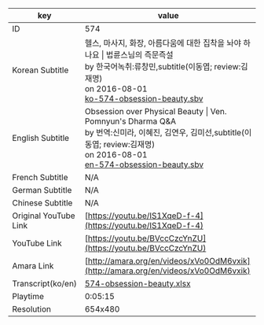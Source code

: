 |  key  |  value  |
|-------|---------|
| ID            | 574 |
| Korean Subtitle | 헬스, 마사지, 화장, 아름다움에 대한 집착을 놔야 하나요 \| 법륜스님의 즉문즉설<br>by 한국어녹취:류창민,subtitle(이동엽; review:김재명)<br>on 2016-08-01<br>[ko-574-obsession-beauty.sbv](https://github.com/jungtosociety/dharma-qna/raw/master/sub/574/ko-574-obsession-beauty.sbv)<br>|
| English Subtitle | Obsession over Physical Beauty  \| Ven. Pomnyun's Dharma Q&A<br>by 번역:신미라, 이혜진, 김연우, 김미선,subtitle(이동엽; review:김재명)<br>on 2016-08-01<br>[en-574-obsession-beauty.sbv](https://github.com/jungtosociety/dharma-qna/raw/master/sub/574/en-574-obsession-beauty.sbv)<br>|
| French Subtitle | N/A |
| German Subtitle | N/A |
| Chinese Subtitle | N/A |
| Original YouTube Link  | [https://youtu.be/IS1XqeD-f-4](https://youtu.be/IS1XqeD-f-4) |
| YouTube Link  | [https://youtu.be/BVccCzcYnZU](https://youtu.be/BVccCzcYnZU) |
| Amara Link    | [http://amara.org/en/videos/xVo0OdM6vxik](http://amara.org/en/videos/xVo0OdM6vxik) |
| Transcript(ko/en) | [574-obsession-beauty.xlsx](https://github.com/jungtosociety/dharma-qna/raw/master/sub/574/574-obsession-beauty.xlsx) |
| Playtime | 0:05:15 |
| Resolution | 654x480|
